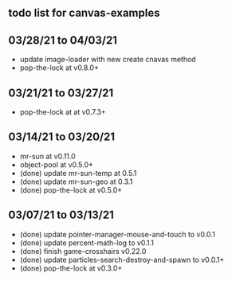 ## todo list for canvas-examples

## 03/28/21 to 04/03/21
* update image-loader with new create cnavas method
* pop-the-lock at v0.8.0+

## 03/21/21 to 03/27/21
* pop-the-lock at at v0.7.3+

## 03/14/21 to 03/20/21
* mr-sun at v0.11.0
* object-pool at v0.5.0+
* (done) update mr-sun-temp at 0.5.1
* (done) update mr-sun-geo at 0.3.1
* (done) pop-the-lock at v0.5.0+

## 03/07/21 to 03/13/21
* (done) update pointer-manager-mouse-and-touch to v0.0.1
* (done) update percent-math-log to v0.1.1
* (done) finish game-crosshairs v0.22.0
* (done) update particles-search-destroy-and-spawn to v0.0.1+
* (done) pop-the-lock at v0.3.0+
